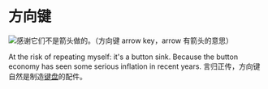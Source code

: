 # 方向键

![感谢它们不是箭头做的。（方向键 arrow key，arrow 有箭头的意思）](oredict:opencomputers:materialArrowKey)

At the risk of repeating myself: it's a button sink. Because the button economy has seen some serious inflation in recent years. 言归正传，方向键自然是制造[键盘](../block/keyboard.md)的配件。
